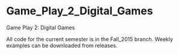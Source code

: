 Game_Play_2_Digital_Games
=========================

Game Play 2: Digital Games

All code for the current semester is in the Fall_2015 branch. Weekly examples can be downloaded from releases.
